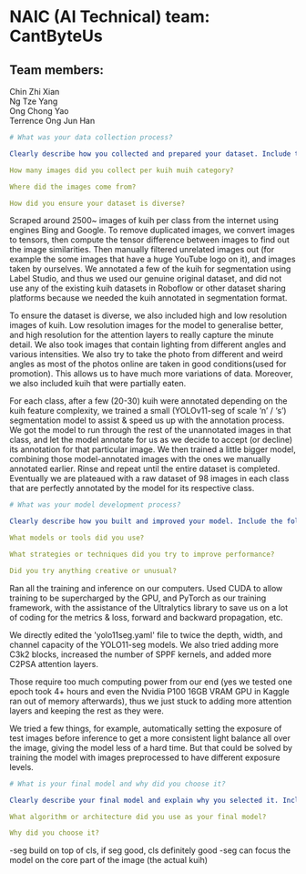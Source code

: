 # NAIC (AI Technical) team: CantByteUs
## Team members:
Chin Zhi Xian\
Ng Tze Yang\
Ong Chong Yao\
Terrence Ong Jun Han

```yaml
# What was your data collection process?

Clearly describe how you collected and prepared your dataset. Include the following:

How many images did you collect per kuih muih category?

Where did the images come from?

How did you ensure your dataset is diverse?
```
Scraped around 2500~ images of kuih per class from the internet using engines Bing and Google. To remove duplicated images, we convert images to tensors, then compute the tensor difference between images to find out the image similarities. Then manually filtered unrelated images out (for example the some images that have a huge YouTube logo on it), and images taken by ourselves. We annotated a few of the kuih for segmentation using Label Studio, and thus we used our genuine original dataset, and did not use any of the existing kuih datasets in Roboflow or other dataset sharing platforms because we needed the kuih annotated in segmentation format.

To ensure the dataset is diverse, we also included high and low resolution images of kuih. Low resolution images for the model to generalise better, and high resolution for the attention layers to really capture the minute detail. We also took images that contain lighting from different angles and various intensities. We also try to take the photo from different and weird angles as most of the photos online are taken in good conditions(used for promotion). This allows us to have much more variations of data. Moreover, we also included kuih that were partially eaten.

For each class, after a few (20-30) kuih were annotated depending on the kuih feature complexity, we trained a small (YOLOv11-seg of scale ‘n’ / ‘s’) segmentation model to assist & speed us up with the annotation process. We got the model to run through the rest of the unannotated images in that class, and let the model annotate for us as we decide to accept (or decline) its annotation for that particular image. We then trained a little bigger model, combining those model-annotated images with the ones we manually annotated earlier. Rinse and repeat until the entire dataset is completed. Eventually we are plateaued with a raw dataset of 98 images in each class that are perfectly annotated by the model for its respective class.

```yaml
# What was your model development process?

Clearly describe how you built and improved your model. Include the following:

What models or tools did you use?

What strategies or techniques did you try to improve performance?

Did you try anything creative or unusual?
```
Ran all the training and inference on our computers. Used CUDA to allow training to be supercharged by the GPU, and PyTorch as our training framework, with the assistance of the Ultralytics library to save us on a lot of coding for the metrics & loss, forward and backward propagation, etc.

We directly edited the 'yolo11seg.yaml' file to twice the depth, width, and channel capacity of the YOLO11-seg models. We also tried adding more C3k2 blocks, increased the number of SPPF kernels, and added more C2PSA attention layers.

Those require too much computing power from our end (yes we tested one epoch took 4+ hours and even the Nvidia P100 16GB VRAM GPU in Kaggle ran out of memory afterwards), thus we just stuck to adding more attention layers and keeping the rest as they were.

We tried a few things, for example, automatically setting the exposure of test images before inference to get a more consistent light balance all over the image, giving the model less of a hard time. But that could be solved by training the model with images preprocessed to have different exposure levels.

```yaml
# What is your final model and why did you choose it?

Clearly describe your final model and explain why you selected it. Include the following:

What algorithm or architecture did you use as your final model?

Why did you choose it?
```

-seg build on top of cls, if seg good, cls definitely good
-seg can focus the model on the core part of the image (the actual kuih)